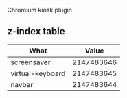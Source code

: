 Chromium kiosk plugin


## z-index table

|       What       |    Value   |
| ---------------- | ---------- |
| screensaver      | 2147483646 |
| virtual-keyboard | 2147483645 |
| navbar           | 2147483644 |
